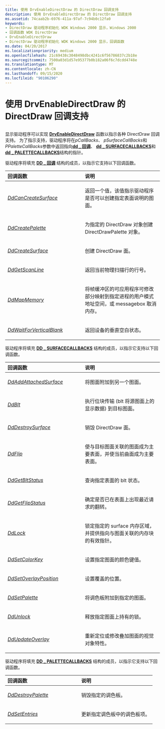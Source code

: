 ```yaml
---
title: 使用 DrvEnableDirectDraw 的 DirectDraw 回调支持
description: 使用 DrvEnableDirectDraw 的 DirectDraw 回调支持
ms.assetid: 74caab2b-6976-411a-97af-7c94b0c12fa0
keywords:
- DirectDraw 驱动程序初始化 WDK Windows 2000 显示，Windows 2000
- 回调函数 WDK DirectDraw
- DrvEnableDirectDraw
- DirectDraw 驱动程序初始化 WDK Windows 2000 显示，回调函数
ms.date: 04/20/2017
ms.localizationpriority: medium
ms.openlocfilehash: 21c69438c3048498dbc4241c6f56786837c2b18e
ms.sourcegitcommit: 7500a03d1d57e95377b0b182a06f6c7dcdd4748e
ms.translationtype: MT
ms.contentlocale: zh-CN
ms.lasthandoff: 09/15/2020
ms.locfileid: "90106290"
---
```

# <a name="directdraw-callback-support-using-drvenabledirectdraw"></a>使用 DrvEnableDirectDraw 的 DirectDraw 回调支持


## <span id="ddk_directdraw_callback_support_using_drvenabledirectdraw_gg"></span><span id="DDK_DIRECTDRAW_CALLBACK_SUPPORT_USING_DRVENABLEDIRECTDRAW_GG"></span>


显示驱动程序可以实现 [**DrvEnableDirectDraw**](/windows/desktop/api/winddi/nf-winddi-drvenabledirectdraw) 函数以指示各种 DirectDraw 回调支持。 为了指示支持，驱动程序将在*pCallBacks*、 *pSurfaceCallBacks*和*PPaletteCallBacks*参数中返回指向[**dd \_ 回调**](/windows/desktop/api/ddrawint/ns-ddrawint-dd_callbacks)、 [**dd \_ SURFACECALLBACKS**](/windows/desktop/api/ddrawint/ns-ddrawint-dd_surfacecallbacks)和[**dd \_ PALETTECALLBACKS**](/windows/desktop/api/ddrawint/ns-ddrawint-dd_palettecallbacks)结构的指针。

驱动程序将填充 [**DD \_ 回调**](/windows/desktop/api/ddrawint/ns-ddrawint-dd_callbacks) 结构的成员，以指示它支持以下回调函数。

<table>
<colgroup>
<col width="50%" />
<col width="50%" />
</colgroup>
<thead>
<tr class="header">
<th align="left">回调函数</th>
<th align="left">说明</th>
</tr>
</thead>
<tbody>
<tr class="odd">
<td align="left"><p><a href="/previous-versions/windows/hardware/drivers/ff549213(v=vs.85)" data-raw-source="[&lt;em&gt;DdCanCreateSurface&lt;/em&gt;](/previous-versions/windows/hardware/drivers/ff549213(v=vs.85))"><em>DdCanCreateSurface</em></a></p></td>
<td align="left"><p>返回一个值，该值指示驱动程序是否可以创建指定表面说明的图面。</p></td>
</tr>
<tr class="even">
<td align="left"><p><a href="/windows/desktop/api/ddrawint/nc-ddrawint-pdd_createpalette" data-raw-source="[&lt;em&gt;DdCreatePalette&lt;/em&gt;](/windows/desktop/api/ddrawint/nc-ddrawint-pdd_createpalette)"><em>DdCreatePalette</em></a></p></td>
<td align="left"><p>为指定的 DirectDraw 对象创建 DirectDrawPalette 对象。</p></td>
</tr>
<tr class="odd">
<td align="left"><p><a href="/previous-versions/windows/hardware/drivers/ff549263(v=vs.85)" data-raw-source="[&lt;em&gt;DdCreateSurface&lt;/em&gt;](/previous-versions/windows/hardware/drivers/ff549263(v=vs.85))"><em>DdCreateSurface</em></a></p></td>
<td align="left"><p>创建 DirectDraw 面。</p></td>
</tr>
<tr class="even">
<td align="left"><p><a href="/windows/desktop/api/ddrawint/nc-ddrawint-pdd_getscanline" data-raw-source="[&lt;em&gt;DdGetScanLine&lt;/em&gt;](/windows/desktop/api/ddrawint/nc-ddrawint-pdd_getscanline)"><em>DdGetScanLine</em></a></p></td>
<td align="left"><p>返回当前物理扫描行的行号。</p></td>
</tr>
<tr class="odd">
<td align="left"><p><a href="/windows/desktop/api/ddrawint/nc-ddrawint-pdd_mapmemory" data-raw-source="[&lt;em&gt;DdMapMemory&lt;/em&gt;](/windows/desktop/api/ddrawint/nc-ddrawint-pdd_mapmemory)"><em>DdMapMemory</em></a></p></td>
<td align="left"><p>将帧缓冲区的可应用程序可修改部分映射到指定进程的用户模式地址空间，或 messagebox 取消内存。</p></td>
</tr>
<tr class="even">
<td align="left"><p><a href="/windows/desktop/api/ddrawint/nc-ddrawint-pdd_waitforverticalblank" data-raw-source="[&lt;em&gt;DdWaitForVerticalBlank&lt;/em&gt;](/windows/desktop/api/ddrawint/nc-ddrawint-pdd_waitforverticalblank)"><em>DdWaitForVerticalBlank</em></a></p></td>
<td align="left"><p>返回设备的垂直空白状态。</p></td>
</tr>
</tbody>
</table>

 

驱动程序将填充 [**DD \_ SURFACECALLBACKS**](/windows/desktop/api/ddrawint/ns-ddrawint-dd_surfacecallbacks) 结构的成员，以指示它支持以下回调函数。

<table>
<colgroup>
<col width="50%" />
<col width="50%" />
</colgroup>
<thead>
<tr class="header">
<th align="left">回调函数</th>
<th align="left">说明</th>
</tr>
</thead>
<tbody>
<tr class="odd">
<td align="left"><p><a href="/windows/desktop/api/ddrawint/nc-ddrawint-pdd_surfcb_addattachedsurface" data-raw-source="[&lt;em&gt;DdAddAttachedSurface&lt;/em&gt;](/windows/desktop/api/ddrawint/nc-ddrawint-pdd_surfcb_addattachedsurface)"><em>DdAddAttachedSurface</em></a></p></td>
<td align="left"><p>将图面附加到另一个图面。</p></td>
</tr>
<tr class="even">
<td align="left"><p><a href="/windows/desktop/api/ddrawint/nc-ddrawint-pdd_surfcb_blt" data-raw-source="[&lt;em&gt;DdBlt&lt;/em&gt;](/windows/desktop/api/ddrawint/nc-ddrawint-pdd_surfcb_blt)"><em>DdBlt</em></a></p></td>
<td align="left"><p>执行位块传输 (blt 将源图面上的显示数据) 到目标图面。</p></td>
</tr>
<tr class="odd">
<td align="left"><p><a href="/windows/desktop/api/ddrawint/nc-ddrawint-pdd_surfcb_destroysurface" data-raw-source="[&lt;em&gt;DdDestroySurface&lt;/em&gt;](/windows/desktop/api/ddrawint/nc-ddrawint-pdd_surfcb_destroysurface)"><em>DdDestroySurface</em></a></p></td>
<td align="left"><p>销毁 DirectDraw 面。</p></td>
</tr>
<tr class="even">
<td align="left"><p><a href="/windows/desktop/api/ddrawint/nc-ddrawint-pdd_surfcb_flip" data-raw-source="[&lt;em&gt;DdFlip&lt;/em&gt;](/windows/desktop/api/ddrawint/nc-ddrawint-pdd_surfcb_flip)"><em>DdFlip</em></a></p></td>
<td align="left"><p>使与目标图面关联的图面成为主要表面，并使当前曲面成为主要表面。</p></td>
</tr>
<tr class="odd">
<td align="left"><p><a href="/windows/desktop/api/ddrawint/nc-ddrawint-pdd_surfcb_getbltstatus" data-raw-source="[&lt;em&gt;DdGetBltStatus&lt;/em&gt;](/windows/desktop/api/ddrawint/nc-ddrawint-pdd_surfcb_getbltstatus)"><em>DdGetBltStatus</em></a></p></td>
<td align="left"><p>查询指定表面的 blt 状态。</p></td>
</tr>
<tr class="even">
<td align="left"><p><a href="/windows/desktop/api/ddrawint/nc-ddrawint-pdd_surfcb_getflipstatus" data-raw-source="[&lt;em&gt;DdGetFlipStatus&lt;/em&gt;](/windows/desktop/api/ddrawint/nc-ddrawint-pdd_surfcb_getflipstatus)"><em>DdGetFlipStatus</em></a></p></td>
<td align="left"><p>确定是否已在表面上出现最近请求的翻转。</p></td>
</tr>
<tr class="odd">
<td align="left"><p><a href="/windows/desktop/api/ddrawint/nc-ddrawint-pdd_surfcb_lock" data-raw-source="[&lt;em&gt;DdLock&lt;/em&gt;](/windows/desktop/api/ddrawint/nc-ddrawint-pdd_surfcb_lock)"><em>DdLock</em></a></p></td>
<td align="left"><p>锁定指定的 surface 内存区域，并提供指向与图面关联的内存块的有效指针。</p></td>
</tr>
<tr class="even">
<td align="left"><p><a href="/windows/desktop/api/ddrawint/nc-ddrawint-pdd_surfcb_setcolorkey" data-raw-source="[&lt;em&gt;DdSetColorKey&lt;/em&gt;](/windows/desktop/api/ddrawint/nc-ddrawint-pdd_surfcb_setcolorkey)"><em>DdSetColorKey</em></a></p></td>
<td align="left"><p>设置指定图面的颜色键值。</p></td>
</tr>
<tr class="odd">
<td align="left"><p><a href="/windows/desktop/api/ddrawint/nc-ddrawint-pdd_surfcb_setoverlayposition" data-raw-source="[&lt;em&gt;DdSetOverlayPosition&lt;/em&gt;](/windows/desktop/api/ddrawint/nc-ddrawint-pdd_surfcb_setoverlayposition)"><em>DdSetOverlayPosition</em></a></p></td>
<td align="left"><p>设置覆盖的位置。</p></td>
</tr>
<tr class="even">
<td align="left"><p><a href="/windows/desktop/api/ddrawint/nc-ddrawint-pdd_surfcb_setpalette" data-raw-source="[&lt;em&gt;DdSetPalette&lt;/em&gt;](/windows/desktop/api/ddrawint/nc-ddrawint-pdd_surfcb_setpalette)"><em>DdSetPalette</em></a></p></td>
<td align="left"><p>将调色板附加到指定的图面。</p></td>
</tr>
<tr class="odd">
<td align="left"><p><a href="/windows/desktop/api/ddrawint/nc-ddrawint-pdd_surfcb_unlock" data-raw-source="[&lt;em&gt;DdUnlock&lt;/em&gt;](/windows/desktop/api/ddrawint/nc-ddrawint-pdd_surfcb_unlock)"><em>DdUnlock</em></a></p></td>
<td align="left"><p>释放指定图面上持有的锁。</p></td>
</tr>
<tr class="even">
<td align="left"><p><a href="/windows/desktop/api/ddrawint/nc-ddrawint-pdd_surfcb_updateoverlay" data-raw-source="[&lt;em&gt;DdUpdateOverlay&lt;/em&gt;](/windows/desktop/api/ddrawint/nc-ddrawint-pdd_surfcb_updateoverlay)"><em>DdUpdateOverlay</em></a></p></td>
<td align="left"><p>重新定位或修改叠加图面的视觉对象特性。</p></td>
</tr>
</tbody>
</table>

 

驱动程序将填充 [**DD \_ PALETTECALLBACKS**](/windows/desktop/api/ddrawint/ns-ddrawint-dd_palettecallbacks) 结构的成员，以指示它支持以下回调函数。

<table>
<colgroup>
<col width="50%" />
<col width="50%" />
</colgroup>
<thead>
<tr class="header">
<th align="left">回调函数</th>
<th align="left">说明</th>
</tr>
</thead>
<tbody>
<tr class="odd">
<td align="left"><p><a href="/windows/desktop/api/ddrawint/nc-ddrawint-pdd_palcb_destroypalette" data-raw-source="[&lt;em&gt;DdDestroyPalette&lt;/em&gt;](/windows/desktop/api/ddrawint/nc-ddrawint-pdd_palcb_destroypalette)"><em>DdDestroyPalette</em></a></p></td>
<td align="left"><p>销毁指定的调色板。</p></td>
</tr>
<tr class="even">
<td align="left"><p><a href="/windows/desktop/api/ddrawint/nc-ddrawint-pdd_palcb_setentries" data-raw-source="[&lt;em&gt;DdSetEntries&lt;/em&gt;](/windows/desktop/api/ddrawint/nc-ddrawint-pdd_palcb_setentries)"><em>DdSetEntries</em></a></p></td>
<td align="left"><p>更新指定调色板中的调色板项。</p></td>
</tr>
</tbody>
</table>

 

